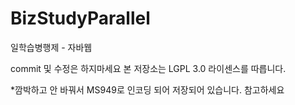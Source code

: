 ﻿# BizStudyParallel
일학습병행제 - 자바웹

commit 및 수정은 하지마세요
본 저장소는 LGPL 3.0 라이센스를 따릅니다.

*깜박하고 안 바꿔서 MS949로 인코딩 되어 저장되어 있습니다. 참고하세요